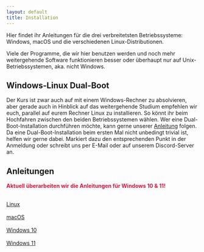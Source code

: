 ```yaml
---
layout: default
title: Installation
---
```


Hier findet ihr Anleitungen für die drei verbreitetsten Betriebssysteme: Windows, macOS und
die verschiedenen Linux-Distributionen.

Viele der Programme, die wir hier benutzen werden und noch mehr weitergehende Software
funktionieren besser oder überhaupt nur auf Unix-Betriebssystemen, aka. nicht Windows.


## Windows-Linux Dual-Boot

Der Kurs ist zwar auch auf mit einem Windows-Rechner zu absolvieren,
aber gerade auch in Hinblick auf das weitergehende Studium empfehlen wir euch,
parallel auf eurem Rechner Linux zu installieren.
So könnt ihr beim Hochfahren zwischen den beiden Betriebssystemen wählen.
Wer eine Dual-Boot-Installation durchführen möchte,
kann gerne unserer [Anleitung](dualboot.html) folgen.
Da eine Dual-Boot-Installation beim ersten Mal nicht unbedingt trivial ist,
helfen wir gerne dabei.
Markiert dazu den entsprechenden Punkt in der Anmeldung oder
schreibt uns per E-Mail oder auf unserem Discord-Server an.


## Anleitungen

<span style="color:crimson"> __Aktuell überarbeiten wir die Anleitungen für Windows 10 & 11!__ </span>
<div class="row">
  <div class="col-md-3">
    <a class="btn btn-outline-dark btn-block" href="/install/linux.html" role="button">
      <i class="fa fa-5x fa-linux" aria-hidden="true"></i><br>
      Linux
    </a>
  </div>
  <div class="col-md-3">
    <a class="btn btn-outline-dark btn-block" href="/install/macos.html" role="button">
      <i class="fa fa-5x fa-apple" aria-hidden="true"></i><br>
      macOS
    </a>
  </div>
  <div class="col-md-3">
    <a class="btn btn-outline-dark btn-block" href="/install/windows.html" role="button">
      <i class="fa fa-5x fa-windows" aria-hidden="true"></i><br>
      Windows 10<br>
    </a>
  </div>
  <div class="col-md-3">
    <a class="btn btn-outline-dark btn-block" href="/install/windows-11.html" role="button">
      <i class="fa fa-5x fa-windows" aria-hidden="true"></i><br>
      Windows 11<br>
    </a>
  </div>
</div>
